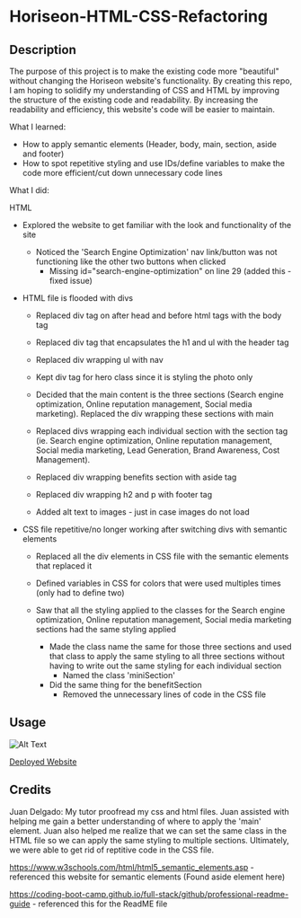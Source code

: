 # Horiseon-HTML-CSS-Refactoring

## Description

The purpose of this project is to make the existing code more "beautiful" without changing the Horiseon website's functionality. By creating this repo, I am hoping to solidify my understanding of CSS and HTML by improving the structure of the existing code and readability. By increasing the readability and efficiency, this website's code will be easier to maintain. 

What I learned:

- How to apply semantic elements (Header, body, main, section, aside and footer)
- How to spot repetitive styling and use IDs/define variables to make the code more efficient/cut down unnecessary code lines

What I did:

HTML
- Explored the website to get familiar with the look and functionality of the site
    - Noticed the 'Search Engine Optimization' nav link/button was not functioning like the other two buttons when clicked
        - Missing id="search-engine-optimization" on line 29 (added this - fixed issue)
- HTML file is flooded with divs
    - Replaced div tag on after head and before html tags with the body tag

    - Replaced div tag that encapsulates the h1 and ul with the header tag

    - Replaced div wrapping ul with nav

    - Kept div tag for hero class since it is styling the photo only

    - Decided that the main content is the three sections (Search engine optimization, Online reputation management, Social media marketing). Replaced the div wrapping these sections with main

    - Replaced divs wrapping each individual section with the section tag (ie. Search engine optimization, Online reputation management, Social media marketing, Lead Generation, Brand Awareness, Cost Management).

    - Replaced div wrapping benefits section with aside tag

    - Replaced div wrapping h2 and p with footer tag

    - Added alt text to images - just in case images do not load

- CSS file repetitive/no longer working after switching divs with semantic elements
    - Replaced all the div elements in CSS file with the semantic elements that replaced it

    - Defined variables in CSS for colors that were used multiples times (only had to define two)

    - Saw that all the styling applied to the classes for the Search engine optimization, Online reputation management, Social media marketing sections had the same styling applied
        - Made the class name the same for those three sections and used that class to apply the same styling to all three sections without having to write out the same styling for each individual section 
            - Named the class 'miniSection'
        - Did the same thing for the benefitSection 
            - Removed the unnecessary lines of code in the CSS file

## Usage

![Alt Text](./assets/images/Website.png)

[Deployed Website](https://love4tau.github.io/Horiseon-HTML-CSS-Refactoring/)

## Credits

Juan Delgado: My tutor proofread my css and html files. Juan assisted with helping me gain a better understanding of where to apply the 'main' element. Juan also helped me realize that we can set the same class in the HTML file so we can apply the same styling to multiple sections. Ultimately, we were able to get rid of reptitive code in the CSS file.

https://www.w3schools.com/html/html5_semantic_elements.asp - referenced this website for semantic elements (Found aside element here)

https://coding-boot-camp.github.io/full-stack/github/professional-readme-guide - referenced this for the ReadME file
